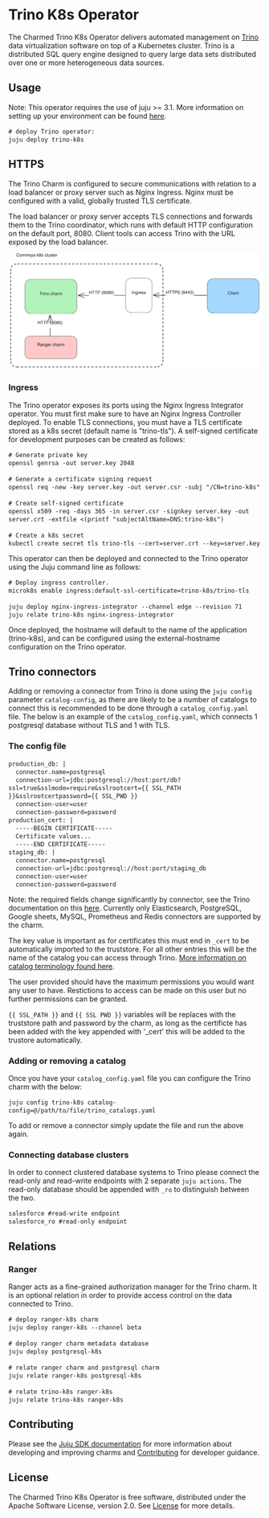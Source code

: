# Trino K8s Operator
The Charmed Trino K8s Operator delivers automated management on [Trino](https://trino.io/) data virtualization software on top of a Kubernetes cluster. Trino is a distributed SQL query engine designed to query large data sets distributed over one or more heterogeneous data sources.

## Usage
Note: This operator requires the use of juju >= 3.1. More information on setting up your environment can be found [here](CONTRIBUTING.md).

```
# deploy Trino operator:
juju deploy trino-k8s
```

## HTTPS
The Trino Charm is configured to secure communications with relation to a load balancer or proxy server such as Nginx Ingress. Nginx must be configured with a valid, globally trusted TLS certificate.

The load balancer or proxy server accepts TLS connections and forwards them to the Trino coordinator, which runs with default HTTP configuration on the default port, 8080. Client tools can access Trino with the URL exposed by the load balancer.

![trino-communication](trino-tls.svg)

### Ingress
The Trino operator exposes its ports using the Nginx Ingress Integrator operator. You must first make sure to have an Nginx Ingress Controller deployed. To enable TLS connections, you must have a TLS certificate stored as a k8s secret (default name is "trino-tls"). A self-signed certificate for development purposes can be created as follows:

```
# Generate private key
openssl genrsa -out server.key 2048

# Generate a certificate signing request
openssl req -new -key server.key -out server.csr -subj "/CN=trino-k8s"

# Create self-signed certificate
openssl x509 -req -days 365 -in server.csr -signkey server.key -out server.crt -extfile <(printf "subjectAltName=DNS:trino-k8s")

# Create a k8s secret
kubectl create secret tls trino-tls --cert=server.crt --key=server.key
```
This operator can then be deployed and connected to the Trino operator using the Juju command line as follows:

```
# Deploy ingress controller.
microk8s enable ingress:default-ssl-certificate=trino-k8s/trino-tls

juju deploy nginx-ingress-integrator --channel edge --revision 71
juju relate trino-k8s nginx-ingress-integrator
```

Once deployed, the hostname will default to the name of the application (trino-k8s), and can be configured using the external-hostname configuration on the Trino operator.

## Trino connectors
Adding or removing a connector from Trino is done using the `juju config` parameter `catalog-config`, as there are likely to be a number of catalogs to connect this is recommended to be done through a `catalog_config.yaml` file.
The below is an example of the `catalog_config.yaml`, which connects 1 postgresql database without TLS and 1 with TLS.

### The config file
```
production_db: |
  connector.name=postgresql
  connection-url=jdbc:postgresql://host:port/db?ssl=true&sslmode=require&sslrootcert={{ SSL_PATH }}&sslrootcertpassword={{ SSL_PWD }}
  connection-user=user
  connection-password=password
production_cert: |
  -----BEGIN CERTIFICATE-----
  Certificate values...
  -----END CERTIFICATE-----
staging_db: |
  connector.name=postgresql
  connection-url=jdbc:postgresql://host:port/staging_db
  connection-user=user
  connection-password=password
```
Note: the required fields change significantly by connector, see the Trino documentation on this [here](https://trino.io/docs/current/connector.html). Currently only Elasticsearch, PostgreSQL, Google sheets, MySQL, Prometheus and Redis connectors are supported by the charm. 

The key value is important as for certificates this must end in `_cert` to be automatically imported to the truststore. For all other entries this will be the name of the catalog you can access through Trino. [More information on catalog terminology found here](https://trino.io/docs/current/overview/concepts.html).

The user provided should have the maximum permissions you would want any user to have. Restictions to access can be made on this user but no further permissions can be granted.

`{{ SSL_PATH }}` and `{{ SSL PWD }}` variables will be replaces with the truststore path and password by the charm, as long as the certificte has been added with the key appended with '_cert' this will be added to the trustore automatically.

### Adding or removing a catalog
Once you have your `catalog_config.yaml` file you can configure the Trino charm with the below:
```
juju config trino-k8s catalog-config=@/path/to/file/trino_catalogs.yaml
```
To add or remove a connector simply update the file and run the above again.

### Connecting database clusters
In order to connect clustered database systems to Trino please connect the read-only and read-write endpoints with 2 separate `juju actions`. The read-only database should be appended with `_ro` to distinguish between the two. 
```
salesforce #read-write endpoint
salesforce_ro #read-only endpoint
```
## Relations
### Ranger
Ranger acts as a fine-grained authorization manager for the Trino charm. It is an optional relation in order to provide access control on the data connected to Trino.

```
# deploy ranger-k8s charm
juju deploy ranger-k8s --channel beta

# deploy ranger charm metadata database
juju deploy postgresql-k8s

# relate ranger charm and postgresql charm
juju relate ranger-k8s postgresql-k8s

# relate trino-k8s ranger-k8s
juju relate trino-k8s ranger-k8s
```

## Contributing
Please see the [Juju SDK documentation](https://juju.is/docs/sdk) for more information about developing and improving charms and [Contributing](CONTRIBUTING.md) for developer guidance.

## License
The Charmed Trino K8s Operator is free software, distributed under the Apache Software License, version 2.0. See [License](LICENSE) for more details. 
